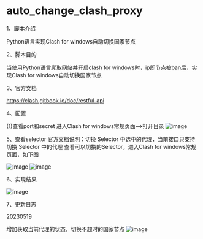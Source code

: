 # auto_change_clash_proxy
1、脚本介绍

Python语言实现Clash for windows自动切换国家节点

2、脚本目的

当使用Python语言爬取网站并开启clash for windows时，ip即节点被ban后，实现Clash for windows自动切换国家节点

3、官方文档

https://clash.gitbook.io/doc/restful-api

4、配置

(1)查看port和secret
进入Clash for windows常规页面-->打开目录
 ![image](https://user-images.githubusercontent.com/79882515/237053980-ed3d9dfa-37f9-4dc7-9a33-89cacb47fe1e.png)
 
5、查看selector
官方文档说明：切换 Selector 中选中的代理，当前接口只支持切换 Selector 中的代理 查看可以切换的Selector，进入Clash for windows常规页面，如下图

 ![image](https://user-images.githubusercontent.com/79882515/237054361-bbb07165-e96c-44b2-bd53-190ca92128a5.png)
![image](https://user-images.githubusercontent.com/79882515/237054408-ba66e580-07a0-4f5f-b805-47c1820f68ee.png)

6、实现结果

 ![image](https://user-images.githubusercontent.com/79882515/237054430-8702053b-a71b-4844-ad34-335a1745f5db.png)

7、更新日志

20230519

增加获取当前代理的状态，切换不超时的国家节点
![image](https://github.com/allen746/auto_change_clash_proxy/assets/79882515/4f6544a8-957e-46be-b438-988f5db4bc7d)
